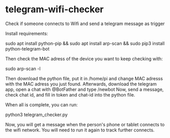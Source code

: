 # telegram-wifi-checker
Check if someone connects to Wifi and send a telegram message as trigger

Install requirements:

sudo apt install python-pip && sudo apt install arp-scan && sudo pip3 install python-telegram-bot

Then check the MAC adress of the device you want to keep checking with:

sudo arp-scan -l

Then download the python file, put it in /home/pi and change MAC adresss with the MAC adress you just found.
Afterwards, download the telegram app, open a chat with @BotFather and type /newbot
Now, send a message, check chat id, and fill in token and chat-id into the python file.

When all is complete, you can run:

python3 telegram_checker.py

Now, you will get a message when the person's phone or tablet connects to the wifi network. You will need to run it again to track further connects. 
